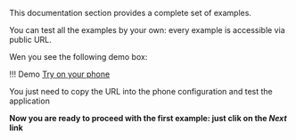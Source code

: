 This documentation section provides a complete set of examples.

You can test all the examples by your own: every example is accessible via public URL.

Wen you see the following demo box:

!!! Demo
	[Try on your phone](#)

You just need to copy the URL into the phone configuration and test the application

**Now you are ready to proceed with the first example: just clik on the *Next* link**

